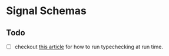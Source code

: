 # Signal Schemas

## Todo

- [ ] checkout [this article](https://github.com/sinclairzx81/typebox) for how to run typechecking at run time.
